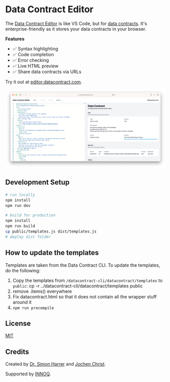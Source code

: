 # Data Contract Editor

The [Data Contract Editor](https://editor.datacontract.com) is like VS Code, but for [data contracts](https://datacontract.com). It's enterprise-friendly as it stores your data contracts in your browser.

**Features**

- ✅ Syntax highlighting
- ✅ Code completion
- ✅ Error checking
- ✅ Live HTML preview
- ✅ Share data contracts via URLs

Try it out at [editor.datacontract.com](https://editor.datacontract.com).

![Data Contract Editor](images/screenshot.png)

## Development Setup

```bash
# run locally
npm install
npm run dev
```

```bash
# build for production
npm install
npm run build
cp public/templates.js dist/templates.js
# deploy dist folder
```
 
## How to update the templates

Templates are taken from the Data Contract CLI. To update the templates, do the following:

1. Copy the templates from `/datacontract-cli/datacontract/templates` to `public`: cp -r ../datacontract-cli/datacontract/templates public
2. remove .items() everywhere
3. Fix datacontract.html so that it does not contain all the wrapper stuff around it
4. `npm run precompile`

## License

[MIT](LICENSE)

## Credits

Created by [Dr. Simon Harrer](https://www.linkedin.com/in/simonharrer/) and [Jochen Christ](https://www.linkedin.com/in/jochenchrist/).

Supported by [INNOQ](https://www.innoq.com).
